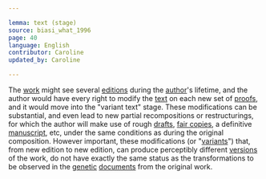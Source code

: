 ```yaml
---

lemma: text (stage)
source: biasi_what_1996
page: 40
language: English
contributor: Caroline
updated_by: Caroline

---
```


The [work](work.html) might see several [editions](editionCritical.html) during the [author](author.html)'s lifetime, and the author would have every right to modify the [text](text.html) on each new set of [proofs](proofs.html), and it would move into the "variant text" stage. These modifications can be substantial, and even lead to new partial recompositions or restructurings, for which the author will make use of rough [drafts](draft.html), [fair copies](fairCopy.html), a definitive [manuscript](manuscript.html), etc, under the same conditions as during the original composition. However important, these modifications (or "[variants](variant.html)") that, from new edition to new edition, can produce perceptibly different [versions](version.html) of the work, do not have exactly the same status as the transformations to be observed in the [genetic](genesis.htmls) [documents](document.html) from the original work.
